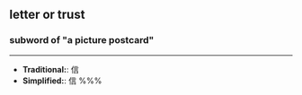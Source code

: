 ## letter or trust
### subword of "a picture postcard"
---
- **Traditional:**: 信
- **Simplified:**: 信
%%%
